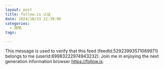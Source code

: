 ```yaml
---
layout: post
title: follow.is 认证
date: 2024/10/23 22:39:00
categories:
  - 随笔
tags:

---
```


This message is used to verify that this feed (feedId:52923993571069971) belongs to me (userId:69983222974943232). Join me in enjoying the next generation information browser https://follow.is.